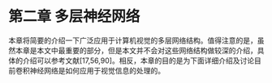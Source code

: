 # 第二章 多层神经网络

本章将简要的介绍一下广泛应用于计算机视觉的多层网络结构。值得注意的是，虽然本章是本文中最重要的部分，但是本文并不会对这些网络结构做较深的介绍，具体的介绍可以参考文献\[17,56,90\]。相反，本章的目的是为下面详细介绍及讨论目前卷积神经网络是如何应用于视觉信息的处理的。

